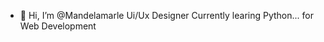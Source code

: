 - 👋 Hi, I’m @Mandelamarle Ui/Ux Designer 
Currently learing Python... for Web Development  

<!---
Mandelamarle/Mandelamarle is a ✨ special ✨ repository because its `README.md` (this file) appears on your GitHub profile.
You can click the Preview link to take a look at your changes..
--->
